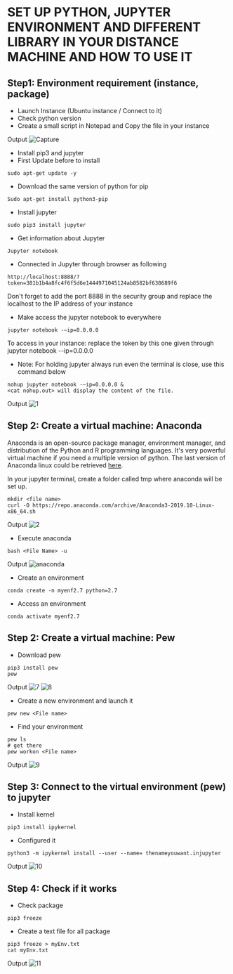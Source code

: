  # SET UP PYTHON, JUPYTER ENVIRONMENT AND DIFFERENT LIBRARY IN YOUR DISTANCE MACHINE AND HOW TO USE IT #
 
 
 ## Step1: Environment requirement (instance, package) 

- Launch Instance (Ubuntu instance / Connect to it)
- Check python version
- Create a small script in Notepad and Copy the file in your instance

Output
![Capture](https://user-images.githubusercontent.com/51121757/70653719-ebf4c280-1c4c-11ea-8749-5cb5f05f9c38.PNG)

- Install pip3 and jupyter
- First Update before to install

```{r}
sudo apt-get update -y
```

- Download the same version of python for pip

```{r}
Sudo apt-get install python3-pip
```
- Install jupyter

```{r}
sudo pip3 install jupyter 
```
- Get information about Jupyter

```{r}
Jupyter notebook
```

- Connected in Jupyter through browser as following

```{r}
http://localhost:8888/?token=381b1b4a8fc4f6f5d6e1444971045124ab8582bf638689f6
```
Don't forget to add the port 8888 in the security group and replace the localhost to the IP address of your instance 

- Make access the jupyter notebook to everywhere

```{r}
jupyter notebook -–ip=0.0.0.0
```

To access in your instance: replace the token by this one given through jupyter notebook --ip=0.0.0.0
- Note: For holding jupyter always run even the terminal is close, use this command below

```{r}
nohup jupyter notebook -–ip=0.0.0.0 & 
<cat nohup.out> will display the content of the file.
```

Output
![1](https://user-images.githubusercontent.com/51121757/70657585-01211f80-1c54-11ea-9ea7-959ff07f8bcc.PNG)

## Step 2: Create a virtual machine: Anaconda

Anaconda is an open-source package manager, environment manager, and distribution of the Python and R programming languages. It's very powerful virtual machine if you need a multiple version of python. The last version of Anaconda linux could be retrieved [here](https://www.anaconda.com/distribution/).

In your jupyter terminal, create a folder called tmp where anaconda will be set up.

```{r}
mkdir <file name>
curl -O https://repo.anaconda.com/archive/Anaconda3-2019.10-Linux-x86_64.sh
```

Output
![2](https://user-images.githubusercontent.com/51121757/70663939-4ac43700-1c61-11ea-9d74-0d74a2cec485.PNG)

- Execute anaconda

```{r}
bash <File Name> -u
``` 
Output
![anaconda](https://user-images.githubusercontent.com/51121757/70666397-70a00a80-1c66-11ea-8589-a88ffd8663f0.PNG)

- Create an environment
```{r}
conda create -n myenf2.7 python=2.7
```
- Access an environment
```{r}
conda activate myenf2.7
``` 

## Step 2: Create a virtual machine: Pew

- Download pew

```{r}
pip3 install pew
pew
``` 

Output
 ![7](https://user-images.githubusercontent.com/51121757/70666095-dcce3e80-1c65-11ea-8b00-1c86e5718a0d.PNG)
 ![8](https://user-images.githubusercontent.com/51121757/70666152-fb343a00-1c65-11ea-8810-41b128e5a6ca.PNG)

-  Create a new environment and launch it
```{r}
pew new <File name>
```
- Find your environment
```{r}
pew ls
# get there
pew workon <File name>
```
Output
 ![9](https://user-images.githubusercontent.com/51121757/70666937-a0034700-1c67-11ea-8da6-9d3db5108c76.PNG)
 
## Step 3: Connect to the virtual environment (pew) to jupyter
 
 - Install kernel 
 
```{r}
pip3 install ipykernel 
``` 

- Configured it
```{r}
python3 -m ipykernel install --user --name= thenameyouwant.injupyter
``` 
 Output
 ![10](https://user-images.githubusercontent.com/51121757/70668631-0c804500-1c6c-11ea-8403-b84783d3e13c.PNG)

 
 ## Step 4: Check if it works
 
-  Check package
 ```{r} 
pip3 freeze 
```
- Create a text file for all package

```{r}
pip3 freeze > myEnv.txt
cat myEnv.txt
```

 Output
 ![11](https://user-images.githubusercontent.com/51121757/70671237-3e48da00-1c73-11ea-9736-dcfe422a353d.PNG)

 
 
 
